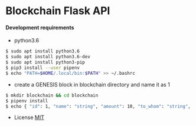 # Blockchain Flask API

#### Development requirements

* python3.6

```bash
$ sudo apt install python3.6
$ sudo apt install python3.6-dev
$ sudo apt install python3-pip
$ pip3 install --user pipenv
$ echo "PATH=$HOME/.local/bin:$PATH" >> ~/.bashrc
```

* create a GENESIS block in blockchain directory
 and name it as 1
```bash
$ mkdir blockchain && cd blockchain
$ pipenv install
$ echo { "id": 1, "name": "string", "amount": 10, "to_whom": "string", "hash": ""} > 1
```

* License
[MIT](https://github.com/alkhachatryan/spyonspies/blob/master/LICENSE "MIT")
